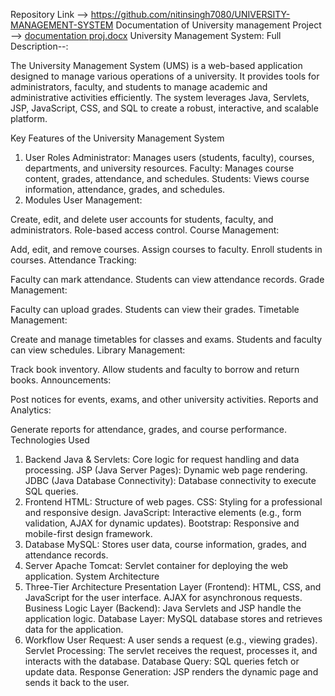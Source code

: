 Repository Link --> https://github.com/nitinsingh7080/UNIVERSITY-MANAGEMENT-SYSTEM
Documentation of University management Project --> [documentation proj.docx](https://github.com/user-attachments/files/18472722/documentation.proj.docx)
University Management System: Full Description--:

The University Management System (UMS) is a web-based application designed to manage various operations of a university. It provides tools for administrators, faculty, and students to manage academic and administrative activities efficiently. The system leverages Java, Servlets, JSP, JavaScript, CSS, and SQL to create a robust, interactive, and scalable platform.

Key Features of the University Management System

1. User Roles
Administrator: Manages users (students, faculty), courses, departments, and university resources.
Faculty: Manages course content, grades, attendance, and schedules.
Students: Views course information, attendance, grades, and schedules.
2. Modules
User Management:


Create, edit, and delete user accounts for students, faculty, and administrators.
Role-based access control.
Course Management:

Add, edit, and remove courses.
Assign courses to faculty.
Enroll students in courses.
Attendance Tracking:

Faculty can mark attendance.
Students can view attendance records.
Grade Management:

Faculty can upload grades.
Students can view their grades.
Timetable Management:

Create and manage timetables for classes and exams.
Students and faculty can view schedules.
Library Management:

Track book inventory.
Allow students and faculty to borrow and return books.
Announcements:

Post notices for events, exams, and other university activities.
Reports and Analytics:

Generate reports for attendance, grades, and course performance.
Technologies Used
1. Backend
Java & Servlets: Core logic for request handling and data processing.
JSP (Java Server Pages): Dynamic web page rendering.
JDBC (Java Database Connectivity): Database connectivity to execute SQL queries.
2. Frontend
HTML: Structure of web pages.
CSS: Styling for a professional and responsive design.
JavaScript: Interactive elements (e.g., form validation, AJAX for dynamic updates).
Bootstrap: Responsive and mobile-first design framework.
3. Database
MySQL: Stores user data, course information, grades, and attendance records.
4. Server
Apache Tomcat: Servlet container for deploying the web application.
System Architecture
1. Three-Tier Architecture
Presentation Layer (Frontend):
HTML, CSS, and JavaScript for the user interface.
AJAX for asynchronous requests.
Business Logic Layer (Backend):
Java Servlets and JSP handle the application logic.
Database Layer:
MySQL database stores and retrieves data for the application.
2. Workflow
User Request: A user sends a request (e.g., viewing grades).
Servlet Processing: The servlet receives the request, processes it, and interacts with the database.
Database Query: SQL queries fetch or update data.
Response Generation: JSP renders the dynamic page and sends it back to the user.
